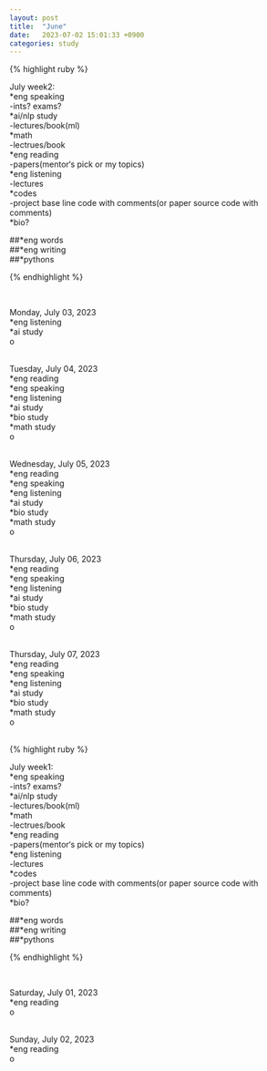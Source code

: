 ```yaml
---
layout: post
title:  "June"
date:   2023-07-02 15:01:33 +0900
categories: study
---
```








{% highlight ruby %}


July week2:   
*eng speaking   
	-ints? exams?       
*ai/nlp study  
	-lectures/book(ml)     
*math  
	-lectrues/book  
*eng reading  
	-papers(mentor‘s pick or my topics)   
*eng listening  
	-lectures      
*codes  
	-project base line code with comments(or paper source code with comments)  
*bio?  

##*eng words  
##*eng writing  
##*pythons



{% endhighlight %}  




<br/>


Monday, July 03, 2023   
*eng listening  
*ai study        
o  
<br/>

Tuesday, July 04, 2023   
*eng reading  
*eng speaking    
*eng listening  
*ai study        
*bio study  
*math study  
o  
<br/>

Wednesday, July 05, 2023   
*eng reading  
*eng speaking    
*eng listening  
*ai study        
*bio study  
*math study  
o  
<br/>

Thursday, July 06, 2023   
*eng reading  
*eng speaking    
*eng listening  
*ai study        
*bio study  
*math study  
o  
<br/>

Thursday, July 07, 2023   
*eng reading  
*eng speaking    
*eng listening  
*ai study        
*bio study  
*math study  
o  
<br/>



{% highlight ruby %}


July week1:   
*eng speaking   
	-ints? exams?       
*ai/nlp study  
	-lectures/book(ml)     
*math  
	-lectrues/book  
*eng reading  
	-papers(mentor‘s pick or my topics)   
*eng listening  
	-lectures      
*codes  
	-project base line code with comments(or paper source code with comments)  
*bio?  

##*eng words  
##*eng writing  
##*pythons



{% endhighlight %}  




<br/>


Saturday, July 01, 2023   
*eng reading      
o  
<br/>

Sunday, July 02, 2023   
*eng reading      
o  
<br/>

